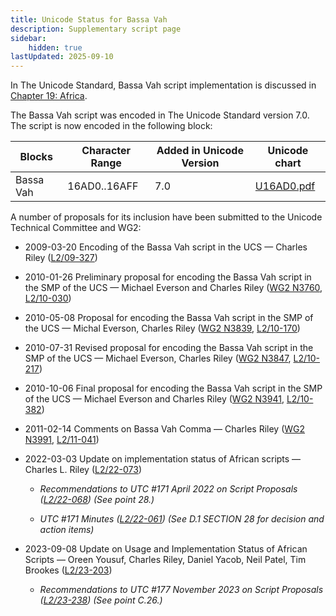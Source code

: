 ```yaml
---
title: Unicode Status for Bassa Vah
description: Supplementary script page
sidebar:
    hidden: true
lastUpdated: 2025-09-10
---
```


In The Unicode Standard, Bassa Vah script implementation is discussed in [Chapter 19: Africa](https://www.unicode.org/versions/latest/core-spec/chapter-19/#G54402).

[comment]: # (end of intro)

[comment]: # (start of blocks)

The Bassa Vah script was encoded in The Unicode Standard version 7.0. The script is now encoded in the following block:

| Blocks | Character Range | Added in Unicode Version | Unicode chart |
| ------ | --------------- | ------------------------ | ------------- |
| Bassa Vah | 16AD0..16AFF | 7.0 | [U16AD0.pdf](http://www.unicode.org/charts/PDF/U16AD0.pdf) |

[comment]: # (end of blocks)

[comment]: # (start of chars)



[comment]: # (end of chars)

[comment]: # (start of rest)

A number of proposals for its inclusion have been submitted to the Unicode Technical Committee and WG2:

- 2009-03-20 Encoding of the Bassa Vah script in the UCS — Charles Riley ([L2/09-327](http://www.unicode.org/cgi-bin/GetMatchingDocs.pl?L2/09-327))

- 2010-01-26 Preliminary proposal for encoding the Bassa Vah script in the SMP of the UCS — Michael Everson and Charles Riley ([WG2 N3760](https://www.unicode.org/wg2/docs/n3760.pdf), [L2/10-030](http://www.unicode.org/cgi-bin/GetMatchingDocs.pl?L2/10-030))

- 2010-05-08 Proposal for encoding the Bassa Vah script in the SMP of the UCS — Michal Everson, Charles Riley ([WG2 N3839](https://www.unicode.org/wg2/docs/n3839.pdf), [L2/10-170](http://www.unicode.org/cgi-bin/GetMatchingDocs.pl?L2/10-170))

- 2010-07-31 Revised proposal for encoding the Bassa Vah script in the SMP of the UCS — Michael Everson, Charles Riley ([WG2 N3847](https://www.unicode.org/wg2/docs/n3847.pdf), [L2/10-217](http://www.unicode.org/cgi-bin/GetMatchingDocs.pl?L2/10-217))

- 2010-10-06 Final proposal for encoding the Bassa Vah script in the SMP of the UCS — Michael Everson and Charles Riley ([WG2 N3941](https://www.unicode.org/wg2/docs/n3941.pdf), [L2/10-382](http://www.unicode.org/cgi-bin/GetMatchingDocs.pl?L2/10-382))

- 2011-02-14 Comments on Bassa Vah Comma — Charles Riley ([WG2 N3991](https://www.unicode.org/wg2/docs/n3991.pdf), [L2/11-041](http://www.unicode.org/cgi-bin/GetMatchingDocs.pl?L2/11-041))

- 2022-03-03 Update on implementation status of African scripts — Charles L. Riley     ([L2/22-073](http://www.unicode.org/cgi-bin/GetMatchingDocs.pl?L2/22-073))

  - _Recommendations to UTC #171 April 2022 on Script Proposals ([L2/22-068](http://www.unicode.org/cgi-bin/GetMatchingDocs.pl?L2/22-068)) (See point 28.)_

  - _UTC #171 Minutes ([L2/22-061](https://www.unicode.org/L2/L2022/22061.htm)) (See D.1 SECTION 28 for decision and action items)_

- 2023-09-08 Update on Usage and Implementation Status of African Scripts — Oreen Yousuf, Charles Riley, Daniel Yacob, Neil Patel, Tim Brookes ([L2/23-203](http://www.unicode.org/cgi-bin/GetMatchingDocs.pl?L2/23-203))

  - _Recommendations to UTC #177 November 2023 on Script Proposals ([L2/23-238](http://www.unicode.org/cgi-bin/GetMatchingDocs.pl?L2/23-238)) (See point C.26.)_
